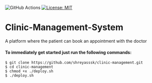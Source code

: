 ![GitHub Actions](https://github.com/shreyasssk/clinic-management/workflows/GitHub%20Actions/badge.svg)
[![License: MIT](https://img.shields.io/badge/License-MIT-blue.svg)](https://opensource.org/licenses/MIT)
# Clinic-Management-System
A platform where the patient can book an appointment with the doctor

#### To immediately get started just run the following commands:
```
$ git clone https://github.com/shreyasssk/clinic-management.git
$ cd clinic-management
$ chmod +x ./deploy.sh
$ ./deploy.sh

```
